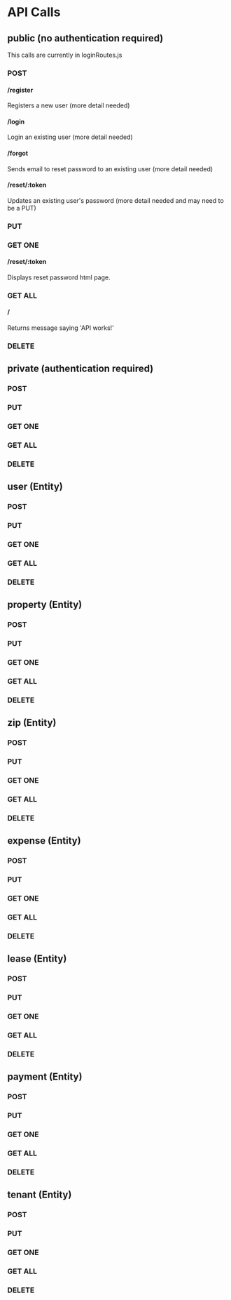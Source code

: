 API Calls
=========

public (no authentication required)
------
This calls are currently in loginRoutes.js

### POST
#### /register
Registers a new user (more detail needed)
#### /login
Login an existing user (more detail needed)
#### /forgot
Sends email to reset password to an existing user (more detail needed)
#### /reset/:token
Updates an existing user's password (more detail needed and may need to be a PUT)

### PUT

### GET ONE
#### /reset/:token
Displays reset password html page.

### GET ALL
#### /
Returns message saying 'API works!'

### DELETE

private (authentication required)
------

### POST

### PUT

### GET ONE

### GET ALL

### DELETE

user (Entity)
------

### POST

### PUT

### GET ONE

### GET ALL

### DELETE

property (Entity)
------

### POST

### PUT

### GET ONE

### GET ALL

### DELETE

zip (Entity)
------

### POST

### PUT

### GET ONE

### GET ALL

### DELETE

expense (Entity)
------

### POST

### PUT

### GET ONE

### GET ALL

### DELETE

lease (Entity)
------

### POST

### PUT

### GET ONE

### GET ALL

### DELETE

payment (Entity)
------

### POST

### PUT

### GET ONE

### GET ALL

### DELETE

tenant (Entity)
------

### POST

### PUT

### GET ONE

### GET ALL

### DELETE


